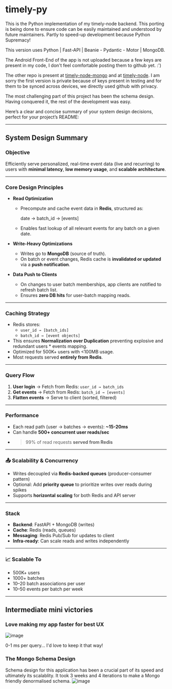 # timely-py

This is the Python implementation of my timely-node backend. This porting is being done to ensure code can be easily maintained and understood by future maintainers. Partly to speed-up development because Python Supremacy!

This version uses Python | Fast-API | Beanie - Pydantic - Motor | MongoDB. 

The Android Front-End of the app is not uploaded because a few keys are present in my code, I don't feel comfortable posting them to github yet. :')


The other repo is present at [timely-node-mongo](https://github.com/RishiTiku/timely-node-mongo) and at [timely-node](https://github.com/RishiTiku/timely-node). I am sorry the first version is private because of keys present in testing and for them to be synced across devices, we directly used github with privacy.

The most challenging part of this project has been the schema design. Having conquered it, the rest of the development was easy. 

Here’s a clear and concise summary of your system design decisions, perfect for your project’s README:

---

## System Design Summary

### **Objective**

Efficiently serve personalized, real-time event data (live and recurring) to users with **minimal latency**, **low memory usage**, and **scalable architecture**.

---

### **Core Design Principles**

* **Read Optimization**

  * Precompute and cache event data in **Redis**, structured as:

    date → batch_id → [events]
  * Enables fast lookup of all relevant events for any batch on a given date.

* **Write-Heavy Optimizations**

  * Writes go to **MongoDB** (source of truth).
  * On batch or event changes, Redis cache is **invalidated or updated** via a **push notification**.

* **Data Push to Clients**

  * On changes to user batch memberships, app clients are notified to refresh batch list.
  * Ensures **zero DB hits** for user-batch mapping reads.

---

### **Caching Strategy**

* Redis stores:
  * `user_id → [batch_ids]`
  * `batch_id → [event objects]`
* This ensures **Normalization over Duplication** preventing explosive and redundant users * events mapping.
* Optimized for 500K+ users with <100MB usage.
* Most requests served **entirely from Redis**.

---

### **Query Flow**

1. **User login** → Fetch from Redis: `user_id → batch_ids`
2. **Get events** → Fetch from Redis: `batch_id → [events]`
3. **Flatten events** → Serve to client (sorted, filtered)

---

### **Performance**

* Each read path (user → batches → events): **\~15-20ms**
* Can handle **500+ concurrent user reads/sec**
* > 99% of read requests **served from Redis**

---

### 📤 **Scalability & Concurrency**

* Writes decoupled via **Redis-backed queues** (producer-consumer pattern)
* Optional: Add **priority queue** to prioritize writes over reads during spikes
* Supports **horizontal scaling** for both Redis and API server

---

### **Stack**

* **Backend**: FastAPI + MongoDB (writes)
* **Cache**: Redis (reads, queues)
* **Messaging**: Redis Pub/Sub for updates to client
* **Infra-ready**: Can scale reads and writes independently

---

### 📈 **Scalable To**

* 500K+ users
* 1000+ batches
* 10–20 batch associations per user
* 10–50 events per batch per week

---

## Intermediate mini victories
### Love making my app faster for best UX
![image](https://github.com/user-attachments/assets/26dabfb2-f181-4b63-a6d9-635475d4fab6)

0-1 ms per query... I'd love to keep it that way!

### The Mongo Schema Design
Schema design for this application has been a crucial part of its speed and ultimately its scalablity. It took 3 weeks and 4 iterations to make a Mongo friendly denormalised schema.
![image](https://github.com/user-attachments/assets/63e14450-69a8-4a77-8733-fbf2769bf333)

